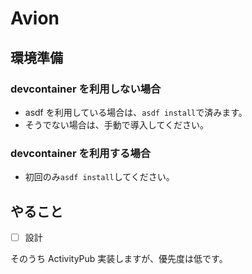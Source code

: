 # Avion

## 環境準備

### devcontainer を利用しない場合

- asdf を利用している場合は、`asdf install`で済みます。
- そうでない場合は、手動で導入してください。

### devcontainer を利用する場合

- 初回のみ`asdf install`してください。

## やること

- [ ] 設計

そのうち ActivityPub 実装しますが、優先度は低です。
